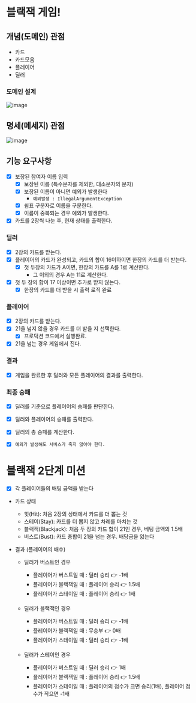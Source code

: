 # 블랙잭 게임!

## 개념(도메인) 관점

- 카드
- 카드모음
- 플레이어
- 딜러

### 도메인 설계

![image](https://user-images.githubusercontent.com/48986787/109641715-603ebd00-7b95-11eb-9f53-467024e8ab28.png)

## 명세(메세지) 관점

![image](https://user-images.githubusercontent.com/48986787/109643272-5453fa80-7b97-11eb-962c-b6d1d657dec5.png)

## 기능 요구사항

- [x] 보장된 참여자 이름 입력
    - [x] 보장된 이름 (특수문자를 제외한, 대소문자의 문자)
    - [x] 보장된 이름이 아니면 예외가 발생한다
        - `예외발생 : IllegalArgumentException`
    - [x] 쉼표 구분자로 이름을 구분한다.
    - [x] 이름이 중복되는 경우 예외가 발생한다.
- [x] 카드를 2장씩 나눈 후, 현재 상태를 출력한다.

### 딜러

- [x] 2장의 카드를 받는다.
- [x] 플레이어의 카드가 완성되고, 카드의 합이 16이하이면 한장의 카드를 더 받는다.
    - [x] 첫 두장의 카드가 A이면, 한장의 카드를 A를 1로 계산한다.
        - 그 이외의 경우 A는 11로 계산한다.
- [x] 첫 두 장의 합이 17 이상이면 추가로 받지 않는다.
    -[x] 한장의 카드를 더 받을 시 출력 로직 완료

### 플레이어

- [x] 2장의 카드를 받는다.
- [x] 21을 넘지 않을 경우 카드를 더 받을 지 선택한다.
    - [x] 프로덕션 코드에서 실행완료.
- [x] 21을 넘는 경우 게임에서 진다.

### 결과

- [x] 게임을 완료한 후 딜러와 모든 플레이어의 결과를 출력한다.

### 최종 승패

- [x] 딜러를 기준으로 플레이어의 승패를 판단한다.
- [x] 딜러와 플레이어의 승패를 출력한다.
- [x] 딜러의 총 승패를 계산한다.

- [x] `예외가 발생해도 서비스가 죽지 않아야 한다.`

# 블랙잭 2단계 미션

- [x] 각 플레이어들의 배팅 금액을 받는다

- 카드 상태
    - 힛(Hit): 처음 2장의 상태에서 카드를 더 뽑는 것
    - 스테이(Stay): 카드를 더 뽑지 않고 차례를 마치는 것
    - 블랙잭(Blackjack): 처음 두 장의 카드 합이 21인 경우, 베팅 금액의 1.5배
    - 버스트(Bust): 카드 총합이 21을 넘는 경우. 배당금을 잃는다


- 결과 (플레이어의 배수)

    - 딜러가 버스트인 경우
        - 플레이어가 버스트일 때 : 딜러 승리 👉 -1배
        - 플레이어가 블랙잭일 때 : 플레이어 승리 👉 1.5배
        - 플레이어가 스테이일 때 : 플레이어 승리 👉 1배

    - 딜러가 블랙잭인 경우
        - 플레이어가 버스트일 때 : 딜러 승리 👉 -1배
        - 플레이어가 블랙잭일 때 : 무승부 👉 0배
        - 플레이어가 스테이일 때 : 딜러 승리 👉 -1배

    - 딜러가 스테이인 경우
        - 플레이어가 버스트일 때 : 딜러 승리 👉 1배
        - 플레이어가 블랙잭일 때 : 플레이어 승리 👉 1.5배
        - 플레이어가 스테이일 때 : 플레이어의 점수가 크면 승리(1배), 플레이어 점수가 작으면 -1배